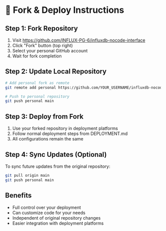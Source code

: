 # 🔄 Fork & Deploy Instructions

## Step 1: Fork Repository
1. Visit https://github.com/INFLUX-PG-6/influxdb-nocode-interface
2. Click "Fork" button (top right)
3. Select your personal GitHub account
4. Wait for fork completion

## Step 2: Update Local Repository
```bash
# Add personal fork as remote
git remote add personal https://github.com/YOUR_USERNAME/influxdb-nocode-interface.git

# Push to personal repository
git push personal main
```

## Step 3: Deploy from Fork
1. Use your forked repository in deployment platforms
2. Follow normal deployment steps from DEPLOYMENT.md
3. All configurations remain the same

## Step 4: Sync Updates (Optional)
To sync future updates from the original repository:
```bash
git pull origin main
git push personal main
```

## Benefits
- Full control over your deployment
- Can customize code for your needs
- Independent of original repository changes
- Easier integration with deployment platforms